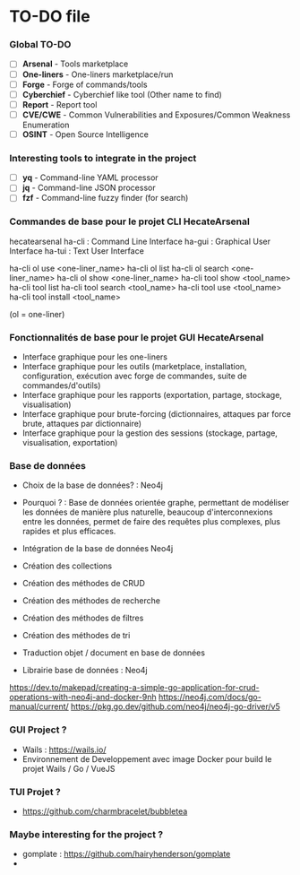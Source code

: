 # TO-DO file

### Global TO-DO

- [ ] **Arsenal** - Tools marketplace
- [ ] **One-liners** - One-liners marketplace/run
- [ ] **Forge** - Forge of commands/tools
- [ ] **Cyberchief** - Cyberchief like tool (Other name to find)
- [ ] **Report** - Report tool
- [ ] **CVE/CWE** - Common Vulnerabilities and Exposures/Common Weakness Enumeration
- [ ] **OSINT** - Open Source Intelligence

### Interesting tools to integrate in the project

- [ ] **yq** - Command-line YAML processor
- [ ] **jq** - Command-line JSON processor
- [ ] **fzf** - Command-line fuzzy finder (for search)

### Commandes de base pour le projet CLI HecateArsenal

hecatearsenal
ha-cli : Command Line Interface
ha-gui : Graphical User Interface
ha-tui : Text User Interface

ha-cli ol use <one-liner_name>
ha-cli ol list
ha-cli ol search <one-liner_name>
ha-cli ol show <one-liner_name>
ha-cli tool show <tool_name>
ha-cli tool list
ha-cli tool search <tool_name>
ha-cli tool use <tool_name>
ha-cli tool install <tool_name>

(ol = one-liner)

### Fonctionnalités de base pour le projet GUI HecateArsenal

- Interface graphique pour les one-liners
- Interface graphique pour les outils (marketplace, installation, configuration, exécution avec forge de commandes, suite de commandes/d'outils)
- Interface graphique pour les rapports (exportation, partage, stockage, visualisation)
- Interface graphique pour brute-forcing (dictionnaires, attaques par force brute, attaques par dictionnaire)
- Interface graphique pour la gestion des sessions (stockage, partage, visualisation, exportation)


### Base de données

- Choix de la base de données? : Neo4j
- Pourquoi ? : Base de données orientée graphe, permettant de modéliser les données de manière plus naturelle, beaucoup d'interconnexions entre les données, permet de faire des requêtes plus complexes, plus rapides et plus efficaces.

- Intégration de la base de données Neo4j
- Création des collections
- Création des méthodes de CRUD
- Création des méthodes de recherche
- Création des méthodes de filtres
- Création des méthodes de tri
- Traduction objet / document en base de données
- Librairie base de données : Neo4j

https://dev.to/makepad/creating-a-simple-go-application-for-crud-operations-with-neo4j-and-docker-9nh
https://neo4j.com/docs/go-manual/current/
https://pkg.go.dev/github.com/neo4j/neo4j-go-driver/v5

### GUI Project ?

- Wails : https://wails.io/
- Environnement de Developpement avec image Docker pour build le projet Wails / Go / VueJS

### TUI Projet ?
- https://github.com/charmbracelet/bubbletea

### Maybe interesting for the project ?

- gomplate : https://github.com/hairyhenderson/gomplate
- 